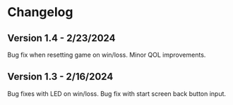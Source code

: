 # Changelog

## Version 1.4 - 2/23/2024
Bug fix when resetting game on win/loss. Minor QOL improvements.

## Version 1.3 - 2/16/2024
Bug fixes with LED on win/loss. Bug fix with start screen back button input.
